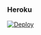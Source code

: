 ### Heroku
[![Deploy](https://www.herokucdn.com/deploy/button.svg)](https://heroku.com/deploy?template=https://github.com/Abolanosglez/codeultimateokkkkkkkkk) 
